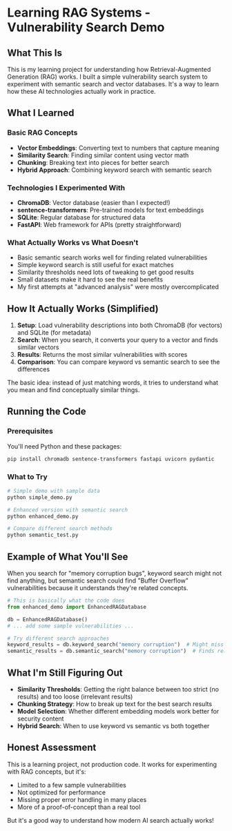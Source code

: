 # Learning RAG Systems - Vulnerability Search Demo

## What This Is
This is my learning project for understanding how Retrieval-Augmented Generation (RAG) works. I built a simple vulnerability search system to experiment with semantic search and vector databases. It's a way to learn how these AI technologies actually work in practice.

## What I Learned

### Basic RAG Concepts
- **Vector Embeddings**: Converting text to numbers that capture meaning
- **Similarity Search**: Finding similar content using vector math
- **Chunking**: Breaking text into pieces for better search
- **Hybrid Approach**: Combining keyword search with semantic search

### Technologies I Experimented With
- **ChromaDB**: Vector database (easier than I expected!)
- **sentence-transformers**: Pre-trained models for text embeddings
- **SQLite**: Regular database for structured data
- **FastAPI**: Web framework for APIs (pretty straightforward)

### What Actually Works vs What Doesn't
- Basic semantic search works well for finding related vulnerabilities
- Simple keyword search is still useful for exact matches
- Similarity thresholds need lots of tweaking to get good results
- Small datasets make it hard to see the real benefits
- My first attempts at "advanced analysis" were mostly overcomplicated

## How It Actually Works (Simplified)

1. **Setup**: Load vulnerability descriptions into both ChromaDB (for vectors) and SQLite (for metadata)
2. **Search**: When you search, it converts your query to a vector and finds similar vectors
3. **Results**: Returns the most similar vulnerabilities with scores
4. **Comparison**: You can compare keyword vs semantic search to see the differences

The basic idea: instead of just matching words, it tries to understand what you mean and find conceptually similar things.

## Running the Code

### Prerequisites
You'll need Python and these packages:
```bash
pip install chromadb sentence-transformers fastapi uvicorn pydantic
```

### What to Try
```bash
# Simple demo with sample data
python simple_demo.py

# Enhanced version with semantic search
python enhanced_demo.py

# Compare different search methods
python semantic_test.py
```

## Example of What You'll See

When you search for "memory corruption bugs", keyword search might not find anything, but semantic search could find "Buffer Overflow" vulnerabilities because it understands they're related concepts.

```python
# This is basically what the code does
from enhanced_demo import EnhancedRAGDatabase

db = EnhancedRAGDatabase()
# ... add some sample vulnerabilities ...

# Try different search approaches
keyword_results = db.keyword_search("memory corruption")  # Might miss things
semantic_results = db.semantic_search("memory corruption")  # Finds related concepts
```

## What I'm Still Figuring Out

- **Similarity Thresholds**: Getting the right balance between too strict (no results) and too loose (irrelevant results)
- **Chunking Strategy**: How to break up text for the best search results
- **Model Selection**: Whether different embedding models work better for security content
- **Hybrid Search**: When to use keyword vs semantic vs both together

## Honest Assessment

This is a learning project, not production code. It works for experimenting with RAG concepts, but it's:
- Limited to a few sample vulnerabilities
- Not optimized for performance
- Missing proper error handling in many places
- More of a proof-of-concept than a real tool

But it's a good way to understand how modern AI search actually works!
